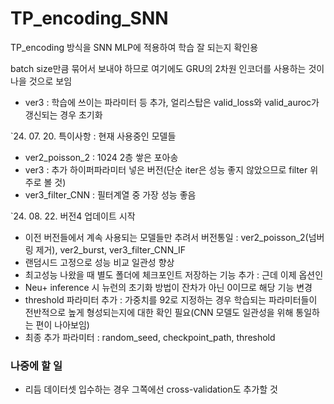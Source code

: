 # TP_encoding_SNN

TP_encoding 방식을 SNN MLP에 적용하여 학습 잘 되는지 확인용

batch size만큼 묶어서 보내야 하므로 여기에도 GRU의 2차원 인코더를 사용하는 것이 나을 것으로 보임

- ver3 : 학습에 쓰이는 파라미터 등 추가, 얼리스탑은 valid_loss와 valid_auroc가 갱신되는 경우 초기화
 
`24. 07. 20. 특이사항 : 현재 사용중인 모델들
- ver2_poisson_2 : 1024 2층 쌓은 포아송
- ver3 : 추가 하이퍼파라미터 넣은 버전(단순 iter은 성능 좋지 않았으므로 filter 위주로 볼 것)
- ver3_filter_CNN : 필터계열 중 가장 성능 좋음


`24. 08. 22. 버전4 업데이트 시작
- 이전 버전들에서 계속 사용되는 모델들만 추려서 버전통일 : ver2_poisson_2(넘버링 제거), ver2_burst, ver3_filter_CNN_IF
- 랜덤시드 고정으로 성능 비교 일관성 향상
- 최고성능 나왔을 때 별도 폴더에 체크포인트 저장하는 기능 추가 : 근데 이제 옵션인
- Neu+ inference 시 뉴런의 초기화 방법이 잔차가 아닌 0이므로 해당 기능 변경
- threshold 파라미터 추가 : 가중치를 92로 지정하는 경우 학습되는 파라미터들이 전반적으로 높게 형성되는지에 대한 확인 필요(CNN 모델도 일관성을 위해 통일하는 편이 나아보임)
- 최종 추가 파라미터 : random_seed, checkpoint_path, threshold

### 나중에 할 일
- 리듬 데이터셋 입수하는 경우 그쪽에선 cross-validation도 추가할 것